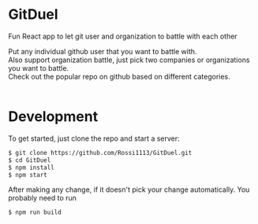 # GitDuel
Fun React app to let git user and organization to battle with each other <br/>

Put any individual github user that you want to battle with. <br/>
Also support organization battle, just pick two companies or organizations you want to battle. <br/>
Check out the popular repo on github based on different categories. <br/><br/>

# Development
To get started, just clone the repo and start a server:

```bash
$ git clone https://github.com/Rossi1113/GitDuel.git
$ cd GitDuel
$ npm install
$ npm start
```

After making any change, if it doesn't pick your change automatically. You probably need to run
```bash
$ npm run build
```
